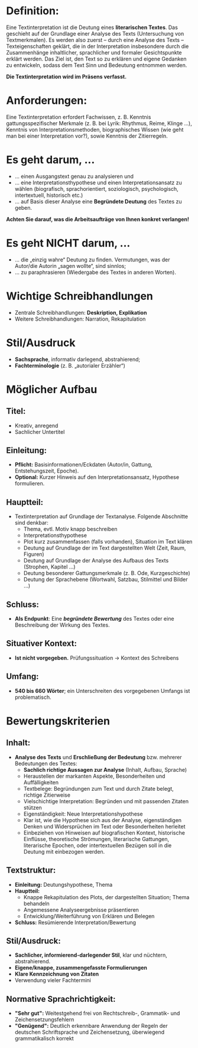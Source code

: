 # Definition:
Eine Textinterpretation ist die Deutung eines **literarischen Textes**. Das geschieht auf der Grundlage einer Analyse des Texts (Untersuchung von Textmerkmalen). Es werden also zuerst – durch eine Analyse des Texts – Texteigenschaften geklärt, die in der Interpretation insbesondere durch die Zusammenhänge inhaltlicher, sprachlicher und formaler Gesichtspunkte erklärt werden. Das Ziel ist, den Text so zu erklären und eigene Gedanken zu entwickeln, sodass dem Text Sinn und Bedeutung entnommen werden.

**Die Textinterpretation wird im Präsens verfasst.**

# Anforderungen:
Eine Textinterpretation erfordert Fachwissen, z. B. Kenntnis gattungsspezifischer Merkmale (z. B. bei Lyrik: Rhythmus, Reime, Klinge ...), Kenntnis von Interpretationsmethoden, biographisches Wissen (wie geht man bei einer Interpretation vor?), sowie Kenntnis der Zitierregeln.

# Es geht darum, ...
- ... einen Ausgangstext genau zu analysieren und  
- ... eine Interpretationsthypothese und einen Interpretationsansatz zu wählen (biografisch, sprachorientiert, soziologisch, psychologisch, intertextuell, historisch etc.)  
- ... auf Basis dieser Analyse eine **Begründete Deutung** des Textes zu geben.

**Achten Sie darauf, was die Arbeitsaufträge von Ihnen konkret verlangen!**

# Es geht NICHT darum, ...
- ... die „einzig wahre“ Deutung zu finden. Vermutungen, was der Autor/die Autorin „sagen wollte“, sind sinnlos;
- ... zu paraphrasieren (Wiedergabe des Textes in anderen Worten).

# Wichtige Schreibhandlungen
- Zentrale Schreibhandlungen: **Deskription, Explikation**
- Weitere Schreibhandlungen: Narration, Rekapitulation

# Stil/Ausdruck
- **Sachsprache**, informativ darlegend, abstrahierend;
- **Fachterminologie** (z. B. „autorialer Erzähler“)

# Möglicher Aufbau

## Titel:
- Kreativ, anregend
- Sachlicher Untertitel

## Einleitung:
- **Pflicht:** Basisinformationen/Eckdaten (Autor/in, Gattung, Entstehungszeit, Epoche). 
- **Optional:** Kurzer Hinweis auf den Interpretationsansatz, Hypothese formulieren.

## Hauptteil:
- Textinterpretation auf Grundlage der Textanalyse. Folgende Abschnitte sind denkbar:
    - Thema, evtl. Motiv knapp beschreiben
    - Interpretationsthypothese
    - Plot kurz zusammenfassen (falls vorhanden), Situation im Text klären
    - Deutung auf Grundlage der im Text dargestellten Welt (Zeit, Raum, Figuren)
    - Deutung auf Grundlage der Analyse des Aufbaus des Texts (Strophen, Kapitel ...)
    - Deutung besonderer Gattungsmerkmale (z. B. Ode, Kurzgeschichte)
    - Deutung der Sprachebene (Wortwahl, Satzbau, Stilmittel und Bilder ...)

## Schluss:
- **Als Endpunkt**: Eine ***begründete Bewertung*** des Textes oder eine Beschreibung der Wirkung des Textes.

## Situativer Kontext:
- **Ist nicht vorgegeben.** Prüfungssituation → Kontext des Schreibens

## Umfang:
- **540 bis 660 Wörter**; ein Unterschreiten des vorgegebenen Umfangs ist problematisch.

# Bewertungskriterien

## Inhalt:
- **Analyse des Texts** und **Erschließung der Bedeutung** bzw. mehrerer Bedeutungen des Textes:
  - **Sachlich richtige Aussagen zur Analyse** (Inhalt, Aufbau, Sprache)
  - Heraustellen der markanten Aspekte, Besonderheiten und Auffälligkeiten
  - Textbelege: Begründungen zum Text und durch Zitate belegt, richtige Zitierweise
  - Vielschichtige Interpretation: Begründen und mit passenden Zitaten stützen
  - Eigenständigkeit: Neue Interpretationshypothese
  - Klar ist, wie die Hypothese sich aus der Analyse, eigenständigen Denken und Widersprüchen im Text oder Besonderheiten herleitet
  - Einbeziehen von Hinweisen auf biografischen Kontext, historische Einflüsse, theoretische Strömungen, literarische Gattungen, literarische Epochen, oder intertextuellen Bezügen soll in die Deutung mit einbezogen werden.

## Textstruktur:
- **Einleitung:** Deutungshypothese, Thema
- **Hauptteil:** 
  - Knappe Rekapitulation des Plots, der dargestellten Situation; Thema behandeln
  - Angemessene Analyseergebnisse präsentieren
  - Entwicklung/Weiterführung von Erklären und Belegen
- **Schluss:** Resümierende Interpretation/Bewertung

## Stil/Ausdruck:
- **Sachlicher, informierend-darlegender Stil**, klar und nüchtern, abstrahierend.
- **Eigene/knappe, zusammengefasste Formulierungen**
- **Klare Kennzeichnung von Zitaten**
- Verwendung vieler Fachtermini

## Normative Sprachrichtigkeit:
- **"Sehr gut":** Weitestgehend frei von Rechtschreib-, Grammatik- und Zeichensetzungsfehlern
- **"Genügend":** Deutlich erkennbare Anwendung der Regeln der deutschen Schriftsprache und Zeichensetzung, überwiegend grammatikalisch korrekt
